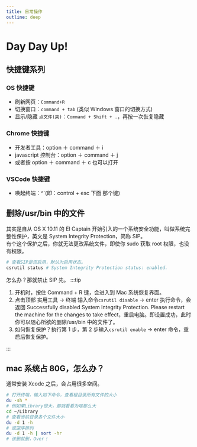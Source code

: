 ```yaml
---
title: 日常操作
outline: deep
---
```


# Day Day Up!

## 快捷键系列

### OS 快捷键

- 刷新网页：`Command+R`
- 切换窗口：`command + tab` (类似 Windows 窗口的切换方式)
- 显示/隐藏 `点文件(夹)`：`Command + Shift + .`，再按一次恢复隐藏

### Chrome 快捷键

- 开发者工具：option ＋ command ＋ i
- javascript 控制台：option ＋ command ＋ j
- 或者按 option ＋ command ＋ c 也可以打开

### VSCode 快捷键

- 唤起终端：^`(即：control + esc 下面 那个键)

## 删除/usr/bin 中的文件

其实是自从 OS X 10.11 的 El Captain 开始引入的一个系统安全功能，叫做系统完整性保护，英文是 System Integrity Protection，简称 SIP。  
有个这个保护之后，你就无法更改系统文件，即使你 sudo 获取 root 权限，也没有权限。

```bash
# 查看SIP是否启用，默认为启用状态。
csrutil status # System Integrity Protection status: enabled.
```

怎么办？那就禁止 SIP 先。
:::tip

1. 开机时，按住 Command + R 键，会进入到 Mac 系统恢复界面。
2. 点击顶部 实用工具 -> 终端 输入命令`csrutil disable` -> enter 执行命令，会返回 Successfully disabled System Integrity Protection. Please restart the machine for the changes to take effect，重启电脑。即设置成功，此时你可以随心所欲的删除/usr/bin 中的文件了。
3. 如何恢复保护？执行第 1 步，第 2 步输入`csrutil enable` -> enter 命令，重启后恢复保护。

:::

## mac 系统占 80G，怎么办？

通常安装 Xcode 之后，会占用很多空间。

```bash
# 打开终端，输入如下命令，查看根目录所有文件的大小
du -sh *
# 例如果Library很大，那就看看为啥那么大
cd ~/Library
# 查看当前目录各个文件大小
du -d 1 -h
# 或逆序排列
du -d 1 -h | sort -hr
# 该删就删，Over！
```
